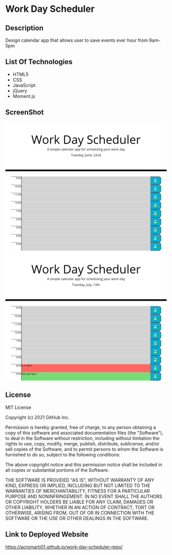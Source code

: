# Work Day Scheduler

## Description

Design calendar app that allows user to save events ever hour from 9am-5pm

## List Of Technologies

<ul>
    <li>HTML5</li>
    <li>CSS</li>
    <li>JavaScript</li>
    <li>jQuery</li>
    <li>Moment.js</li>
</ul>

## ScreenShot

![Image](./assets/images/screenshot.png)
![Image](./assets/images/screenshot-two.png)

## License

MIT License

Copyright (c) 2021 GitHub Inc.

Permission is hereby granted, free of charge, to any person obtaining a copy
of this software and associated documentation files (the "Software"), to deal
in the Software without restriction, including without limitation the rights
to use, copy, modify, merge, publish, distribute, sublicense, and/or sell
copies of the Software, and to permit persons to whom the Software is
furnished to do so, subject to the following conditions:

The above copyright notice and this permission notice shall be included in all
copies or substantial portions of the Software.

THE SOFTWARE IS PROVIDED "AS IS", WITHOUT WARRANTY OF ANY KIND, EXPRESS OR
IMPLIED, INCLUDING BUT NOT LIMITED TO THE WARRANTIES OF MERCHANTABILITY,
FITNESS FOR A PARTICULAR PURPOSE AND NONINFRINGEMENT. IN NO EVENT SHALL THE
AUTHORS OR COPYRIGHT HOLDERS BE LIABLE FOR ANY CLAIM, DAMAGES OR OTHER
LIABILITY, WHETHER IN AN ACTION OF CONTRACT, TORT OR OTHERWISE, ARISING FROM,
OUT OF OR IN CONNECTION WITH THE SOFTWARE OR THE USE OR OTHER DEALINGS IN THE
SOFTWARE.

## Link to Deployed Website

https://acromarti01.github.io/work-day-scheduler-repo/







